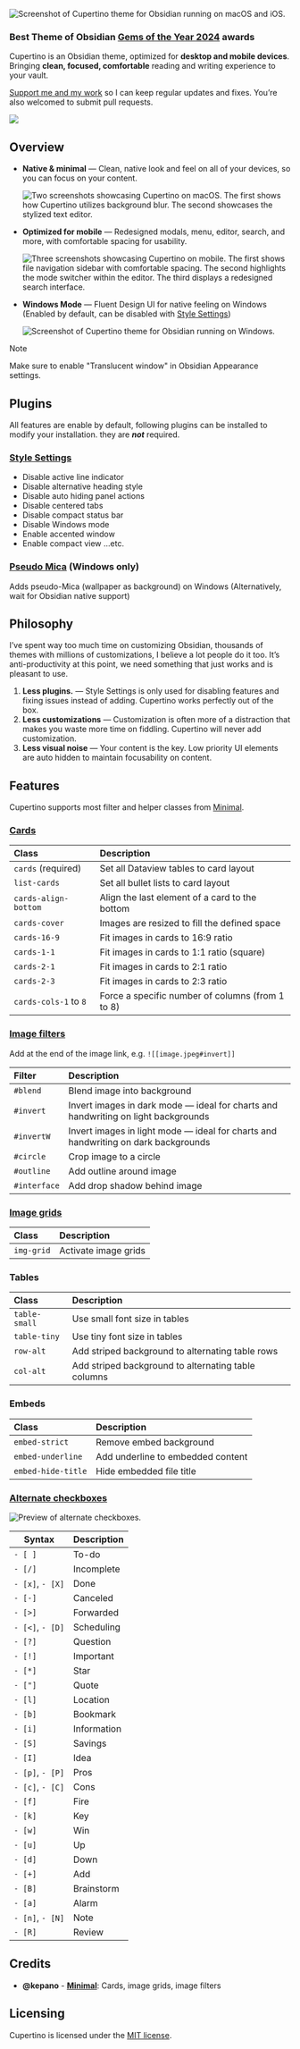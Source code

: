 ![Screenshot of Cupertino theme for Obsidian running on macOS and iOS.](img/hero.png)

### Best Theme of Obsidian [Gems of the Year 2024](https://obsidian.md/blog/2024-goty-winners/) awards

Cupertino is an Obsidian theme, optimized for **desktop and mobile devices**. Bringing **clean, focused, comfortable** reading and writing experience to your vault.

[Support me and my work](https://www.buymeacoffee.com/sevenaxis) so I can keep regular updates and fixes. You’re also welcomed to submit pull requests.

<a href="https://www.buymeacoffee.com/sevenaxis"><img src="https://img.buymeacoffee.com/button-api/?text=Buy me a coffee&emoji=☕&slug=sevenaxis&button_colour=BD5FFF&font_colour=ffffff&font_family=Inter&outline_colour=000000&coffee_colour=FFDD00" /></a>

## Overview

- **Native & minimal** — Clean, native look and feel on all of your devices, so you can focus on your content.

  ![Two screenshots showcasing Cupertino on macOS. The first shows how Cupertino utilizes background blur. The second showcases the stylized text editor.](img/native.png)

- **Optimized for mobile** — Redesigned modals, menu, editor, search, and more, with comfortable spacing for usability.

  ![Three screenshots showcasing Cupertino on mobile. The first shows file navigation sidebar with comfortable spacing. The second highlights the mode switcher within the editor. The third displays a redesigned search interface.](img/mobile.png)

- **Windows Mode** — Fluent Design UI for native feeling on Windows (Enabled by default, can be disabled with [Style Settings](https://github.com/mgmeyers/obsidian-style-settings))

  ![Screenshot of Cupertino theme for Obsidian running on Windows.](img/windows.png)

> [!NOTE]
> Make sure to enable "Translucent window" in Obsidian Appearance settings.

## Plugins

All features are enable by default, following plugins can be installed to modify your installation. they are **_not_** required.

### [Style Settings](https://github.com/mgmeyers/obsidian-style-settings)

- Disable active line indicator
- Disable alternative heading style
- Disable auto hiding panel actions
- Disable centered tabs
- Disable compact status bar
- Disable Windows mode
- Enable accented window
- Enable compact view
  ...etc.

### [Pseudo Mica](https://github.com/aaaaalexis/obsidian-cupertino-helper/) (Windows only)

Adds pseudo-Mica (wallpaper as background) on Windows (Alternatively, wait for Obsidian native support)

## Philosophy

I’ve spent way too much time on customizing Obsidian, thousands of themes with millions of customizations, I believe a lot people do it too. It’s anti-productivity at this point, we need something that just works and is pleasant to use.

1. **Less plugins.** — Style Settings is only used for disabling features and fixing issues instead of adding. Cupertino works perfectly out of the box.
2. **Less customizations** — Customization is often more of a distraction that makes you waste more time on fiddling. Cupertino will never add customization.
3. **Less visual noise** — Your content is the key. Low priority UI elements are auto hidden to maintain focusability on content.

## Features

Cupertino supports most filter and helper classes from [Minimal](https://github.com/kepano/obsidian-minimal).

### [Cards](https://minimal.guide/Block+types/Cards)

| Class                 | Description                                      |
| :-------------------- | :----------------------------------------------- |
| `cards` (required)    | Set all Dataview tables to card layout           |
| `list-cards`          | Set all bullet lists to card layout              |
| `cards-align-bottom`  | Align the last element of a card to the bottom   |
| `cards-cover`         | Images are resized to fill the defined space     |
| `cards-16-9`          | Fit images in cards to 16:9 ratio                |
| `cards-1-1`           | Fit images in cards to 1:1 ratio (square)        |
| `cards-2-1`           | Fit images in cards to 2:1 ratio                 |
| `cards-2-3`           | Fit images in cards to 2:3 ratio                 |
| `cards-cols-1` to `8` | Force a specific number of columns (from 1 to 8) |

### [Image filters](https://minimal.guide/images#Image+filters)

Add at the end of the image link, e.g. `![[image.jpeg#invert]]`

| Filter       | Description                                                                        |
| :----------- | :--------------------------------------------------------------------------------- |
| `#blend`     | Blend image into background                                                        |
| `#invert`    | Invert images in dark mode — ideal for charts and handwriting on light backgrounds |
| `#invertW`   | Invert images in light mode — ideal for charts and handwriting on dark backgrounds |
| `#circle`    | Crop image to a circle                                                             |
| `#outline`   | Add outline around image                                                           |
| `#interface` | Add drop shadow behind image                                                       |

### [Image grids](https://minimal.guide/Block+types/Image+grids)

| Class      | Description          |
| :--------- | :------------------- |
| `img-grid` | Activate image grids |

### Tables

| Class         | Description                                         |
| :------------ | :-------------------------------------------------- |
| `table-small` | Use small font size in tables                       |
| `table-tiny`  | Use tiny font size in tables                        |
| `row-alt`     | Add striped background to alternating table rows    |
| `col-alt`     | Add striped background to alternating table columns |

### Embeds

| Class              | Description                       |
| :----------------- | :-------------------------------- |
| `embed-strict`     | Remove embed background           |
| `embed-underline`  | Add underline to embedded content |
| `embed-hide-title` | Hide embedded file title          |

### [Alternate checkboxes](https://github.com/damiankorcz/Alternative-Checkboxes-Reference-Set)

![Preview of alternate checkboxes.](img/checkbox.png)

| Syntax           | Description |
| ---------------- | ----------- |
| `- [ ]`          | To-do       |
| `- [/]`          | Incomplete  |
| `- [x]`, `- [X]` | Done        |
| `- [-]`          | Canceled    |
| `- [>]`          | Forwarded   |
| `- [<]`, `- [D]` | Scheduling  |
| `- [?]`          | Question    |
| `- [!]`          | Important   |
| `- [*]`          | Star        |
| `- ["]`          | Quote       |
| `- [l]`          | Location    |
| `- [b]`          | Bookmark    |
| `- [i]`          | Information |
| `- [S]`          | Savings     |
| `- [I]`          | Idea        |
| `- [p]`, `- [P]` | Pros        |
| `- [c]`, `- [C]` | Cons        |
| `- [f]`          | Fire        |
| `- [k]`          | Key         |
| `- [w]`          | Win         |
| `- [u]`          | Up          |
| `- [d]`          | Down        |
| `- [+]`          | Add         |
| `- [B]`          | Brainstorm  |
| `- [a]`          | Alarm       |
| `- [n]`, `- [N]` | Note        |
| `- [R]`          | Review      |

## Credits

- **@kepano** - **[Minimal](https://github.com/kepano/obsidian-minimal)**: Cards, image grids, image filters

## Licensing

Cupertino is licensed under the [MIT license](LICENSE).
